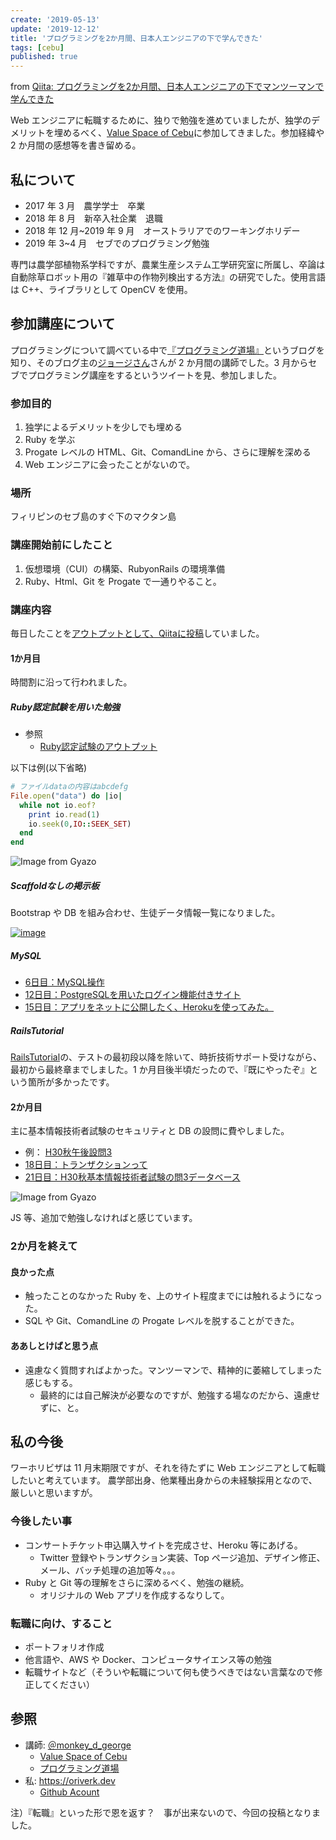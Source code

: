```yaml
---
create: '2019-05-13'
update: '2019-12-12'
title: 'プログラミングを2か月間、日本人エンジニアの下で学んできた'
tags: [cebu]
published: true
---
```


from [Qiita: プログラミングを2か月間、日本人エンジニアの下でマンツーマンで学んできた](https://qiita.com/OriverK/items/30d8941c7799c9aa6dfd)

Web エンジニアに転職するために、独りで勉強を進めていましたが、独学のデメリットを埋めるべく、[Value Space of Cebu](http://value-space.net/)に参加してきました。参加経緯や 2 か月間の感想等を書き留める。

## 私について

- 2017 年 3 月　農学学士　卒業
- 2018 年 8 月　新卒入社企業　退職
- 2018 年 12 月~2019 年 9 月　オーストラリアでのワーキングホリデー
- 2019 年 3~4 月　セブでのプログラミング勉強

専門は農学部植物系学科ですが、農業生産システム工学研究室に所属し、卒論は自動除草ロボット用の『雑草中の作物列検出する方法』の研究でした。使用言語は C++、ライブラリとして OpenCV を使用。

## 参加講座について

プログラミングについて調べている中で[『プログラミング道場』](https://programming-dojo.com/)というブログを知り、そのブログ主の[ジョージさん](https://twitter.com/monkey_d_george)さんが 2 か月間の講師でした。3 月からセブでプログラミング講座をするというツイートを見、参加しました。

### 参加目的

1. 独学によるデメリットを少しでも埋める
2. Ruby を学ぶ
3. Progate レベルの HTML、Git、ComandLine から、さらに理解を深める
4. Web エンジニアに会ったことがないので。

### 場所

フィリピンのセブ島のすぐ下のマクタン島

### 講座開始前にしたこと

1. 仮想環境（CUI）の構築、RubyonRails の環境準備
2. Ruby、Html、Git を Progate で一通りやること。

### 講座内容

毎日したことを[アウトプットとして、Qiitaに投稿](https://qiita.com/OriverK)していました。

#### 1か月目

時間割に沿って行われました。

##### Ruby認定試験を用いた勉強

- 参照
  - [Ruby認定試験のアウトプット](https://qiita.com/search?utf8=%E2%9C%93&sort=&q=OriverK+Ruby%E8%AA%8D%E5%AE%9A%E8%A9%A6%E9%A8%93)

以下は例(以下省略)

```rb
# ファイルdataの内容はabcdefg
File.open("data") do |io|
  while not io.eof?
    print io.read(1)
    io.seek(0,IO::SEEK_SET)
  end
end
```

![Image from Gyazo](https://i.gyazo.com/84c7b1d51df4cec44a4298acf7b711fe.png)

##### Scaffoldなしの掲示板

Bootstrap や DB を組み合わせ、生徒データ情報一覧になりました。

[![image](/assets/posts/201905/cebu3.png)](https://gyazo.com/5595e1e3a293e00950881e397abfb26f)

##### MySQL

- [6日目：MySQL操作](https://qiita.com/OriverK/items/8c35aae3cbe05a1a28ce)
- [12日目：PostgreSQLを用いたログイン機能付きサイト](https://qiita.com/OriverK/items/ef1883408ea924376c1c)
- [15日目：アプリをネットに公開したく、Herokuを使ってみた。](https://qiita.com/OriverK/items/03c39ffbccb13c653d92)

##### RailsTutorial

[RailsTutorial](https://railstutorial.jp/)の、テストの最初段以降を除いて、時折技術サポート受けながら、最初から最終章までしました。1 か月目後半頃だったので、『既にやったぞ』という箇所が多かったです。

#### 2か月目

主に基本情報技術者試験のセキュリティと DB の設問に費やしました。

- 例： [H30秋午後設問3](https://www.jitec.ipa.go.jp/1_04hanni_sukiru/mondai_kaitou_2018h30_2/2018h30a_fe_pm_qs.pdf)
- [18日目：トランザクションって](https://qiita.com/OriverK/items/2359c9159b55c74f15d1)
- [21日目：H30秋基本情報技術者試験の問3データベース](https://qiita.com/OriverK/items/6efe454be2d6be84ceb5)

![Image from Gyazo](https://i.gyazo.com/00c8ae6b51340e331c0d517f0051279a.png)

JS 等、追加で勉強しなければと感じています。

### 2か月を終えて

#### 良かった点

- 触ったことのなかった Ruby を、上のサイト程度までには触れるようになった。
- SQL や Git、ComandLine の Progate レベルを脱することができた。

#### ああしとけばと思う点

- 遠慮なく質問すればよかった。マンツーマンで、精神的に萎縮してしまった感じもする。
  - 最終的には自己解決が必要なのですが、勉強する場なのだから、遠慮せずに、と。

## 私の今後

ワーホリビザは 11 月末期限ですが、それを待たずに Web エンジニアとして転職したいと考えています。
農学部出身、他業種出身からの未経験採用となので、厳しいと思いますが。

### 今後したい事

- コンサートチケット申込購入サイトを完成させ、Heroku 等にあげる。
  - Twitter 登録やトランザクション実装、Top ページ追加、デザイン修正、メール、バッチ処理の追加等々。。。
- Ruby と Git 等の理解をさらに深めるべく、勉強の継続。
  - オリジナルの Web アプリを作成するなりして。

### 転職に向け、すること

- ポートフォリオ作成
- 他言語や、AWS や Docker、コンピュータサイエンス等の勉強
- 転職サイトなど（そういや転職について何も使うべきではない言葉なので修正してください）

## 参照

- 講師: [＠monkey_d_george](https://twitter.com/monkey_d_george)
  - [Value Space of Cebu](http://value-space.net/)
  - [プログラミング道場](https://programming-dojo.com/%E7%A7%81%E3%81%AE%E3%83%9D%E3%83%BC%E3%83%88%E3%83%95%E3%82%A9%E3%83%AA%E3%82%AA/)
- 私: <https://oriverk.dev>
  - [Github Acount](https://github.com/oriverk)

注）『転職』といった形で恩を返す？　事が出来ないので、今回の投稿となりました。
